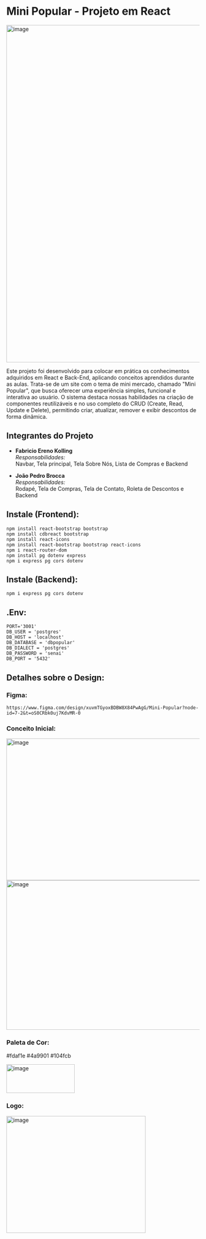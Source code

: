 # Mini Popular - Projeto em React

<img width="1896" height="880" alt="image" src="https://github.com/user-attachments/assets/ad88b192-82c2-4bb0-9d1a-148a071b39ff" />

Este projeto foi desenvolvido para colocar em prática os conhecimentos adquiridos em React e Back-End, aplicando conceitos aprendidos durante as aulas. Trata-se de um site com o tema de mini mercado, chamado "Mini Popular", que busca oferecer uma experiência simples, funcional e interativa ao usuário.
O sistema destaca nossas habilidades na criação de componentes reutilizáveis e no uso completo do CRUD (Create, Read, Update e Delete), permitindo criar, atualizar, remover e exibir descontos de forma dinâmica.

## Integrantes do Projeto

- **Fabricio Ereno Kolling**  
  *Responsabilidades:*  
  Navbar, Tela principal, Tela Sobre Nós, Lista de Compras e Backend

- **João Pedro Brocca**  
  *Responsabilidades:*  
  Rodapé, Tela de Compras, Tela de Contato, Roleta de Descontos e Backend


## Instale (Frontend):

```
npm install react-bootstrap bootstrap
npm install cdbreact bootstrap
npm install react-icons
npm install react-bootstrap bootstrap react-icons
npm i react-router-dom
npm install pg dotenv express
npm i express pg cors dotenv
```

## Instale (Backend):
```
npm i express pg cors dotenv
```

## .Env:

```
PORT='3001'
DB_USER = 'postgres'
DB_HOST = 'localhost'
DB_DATABASE = 'dbpopular'
DB_DIALECT = 'postgres'
DB_PASSWORD = 'senai'
DB_PORT = '5432'
```

## Detalhes sobre o Design:

### Figma:

```
https://www.figma.com/design/xuvmTGyoxBDBW8X84PwAgG/Mini-Popular?node-id=7-2&t=oS0CRbk0uj7KdvMR-0

```

### Conceito Inicial:

<img width="505" height="370" alt="image" src="https://github.com/user-attachments/assets/8a1818a2-665d-4332-b179-57990e1b1401" /><img width="505" height="390" alt="image" src="https://github.com/user-attachments/assets/2e8ab7ae-1aec-471d-b1bb-7c0a1a0b21f3" />

### Paleta de Cor:

#fdaf1e
#4a9901
#104fcb

<img width="178" height="75" alt="image" src="https://github.com/user-attachments/assets/f268b998-e628-4387-be8a-a7bccc2c5b1f" />

### Logo:

<img width="363" height="305" alt="image" src="https://github.com/user-attachments/assets/5c8e1940-2aaf-4e51-9886-6fad73999135" />




